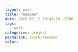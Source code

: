 ```yaml
---
layout: post
title: "Resume"
date: 2025-09-12 19:49:18 -0700
tags:
  - work
categories: project
permalink: /work/resume/
color:
---
```


<object data="../assets/files/Resume.pdf" width="1000" height="1000" type='application/pdf'></object>